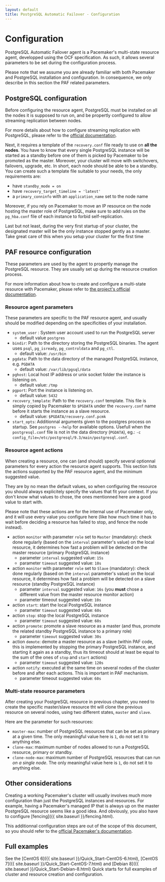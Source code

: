 ```yaml
---
layout: default
title: PostgreSQL Automatic Failover - Configuration
---
```


# Configuration

PostgreSQL Automatic Failover agent is a Pacemaker's multi-state resource
agent, developped using the OCF specification. As such, it allows several
parameters to be set during the configuration process.

Please note that we assume you are already familiar with both Pacemaker and
PostgreSQL installation and configuration. In consequence, we only describe in
this section the PAF related parameters.


## PostgreSQL configuration

Before configuring the resource agent, PostgreSQL must be installed on all the
nodes it is supposed to run on, and be propertly configured to allow streaming
replication between nodes.

For more details about how to configure streaming replication with PostgreSQL,
please refer to the
[official documentation](http://www.postgresql.org/docs/current/static/index.html).

Next, it requires a template of the `recovery.conf` file ready to use on
__all the nodes__. You have to know that every single PostgreSQL instance will
be started as a standby before one of them is picked by Pacemaker to be promoted
as the master. Moreover, your cluster will move with switchovers, failovers,
upgrade, etc. In short, each node should be able to be a standby. You can
create such a template file suitable to your needs, the only requirements are:

  * have `standby_mode = on`
  * have `recovery_target_timeline = 'latest'`
  * a `primary_conninfo` with an `application_name` set to the node name

Moreover, if you rely on Pacemaker to move an IP resource on the node hosting
the master role of PostgreSQL, make sure to add rules on the `pg_hba.conf` file
of each instance to forbid self-replication.

Last but not least, during the very first startup of your cluster, the
designated master will be the only instance stopped gently as a master. Take
great care of this when you setup your cluster for the first time


## PAF resource configuration

These parameters are used by the agent to propertly manage the PostgreSQL
resource.
They are usually set up during the resource creation process.

For more information about how to create and configure a multi-state resource
with Pacemaker, please refer to
[the project's official documentation](http://clusterlabs.org/doc/).

### Resource agent parameters

These parameters are specific to the PAF resource agent, and usually should be
modified depending on the specificities of your installation.

  * `system_user` : System user account used to run the PostgreSQL server
    * default value `postgres`
  * `bindir`: Path to the directory storing the PostgreSQL binaries. The agent
    uses `psql`, `pg_isready`, `pg_controldata` and `pg_ctl`.
    * default value: `/usr/bin`
  * `pgdata`: Path to the data directory of the managed PostgreSQL instance,
    e.g. `PGDATA`
    * default value: `/var/lib/pgsql/data`
  * `pghost`: Local host IP address or unix socket folder the instance is
    listening on.
    * default value: `/tmp`
  * `pgport`: Port the instance is listening on.
    * default value: `5432`
  * `recovery_template`: Path to the `recovery.conf` template. This file is
    simply copied by Pacemaker to `$PGDATA` under the `recovery.conf` name
    before it starts the instance as a slave resource.
    * default value: `$PGDATA/recovery.conf.pcmk`
  * `start_opts`: Additionnal arguments given to the postgres process on
    startup.
    See `postgres --help` for available options. Usefull when the
    `postgresql.conf` file is not in the data directory (`PGDATA`), eg.:
    `-c config_file=/etc/postgresql/9.3/main/postgresql.conf`.


### Resource agent actions

When creating a resource, one can (and should) specify several optionnal
parameters for every action the resource agent supports.
This section lists the actions supported by the PAF resource agent, and the
minimum suggested value.

They are by no mean the default values, so when configuring the resource you
should always explicitely specify the values that fit your context.
If you don't know what values to chose, the ones mentionned here are a good
value to start with.

Please note that these actions are for the internal use of Pacemaker only, and
it will use every value you configure here (like how much time it has to wait
before deciding a resource has failed to stop, and fence the node instead).

  * action `monitor` with parameter `role` set to `Master` (mandatory):
    check done regularly (based on the `interval` parameter's value) on the
    local resource, it determines how fast a problem will be detected on the
    master resource (primary PostgreSQL instance)
    * parameter `interval` suggested value: `15s`
    * parameter `timeout` suggested value: `10s`
  * action `monitor` with parameter `role` set to `Slave` (mandatory):
    check done regularly (based on the `interval` parameter's value) on the
    local resource, it determines how fast a problem will be detected on a
    slave resource (standby PostgreSQL instance)
    * parameter `interval` suggested value: `16s` (you __must__ chose a 
      different value from the master resource monitor action)
    * parameter timeout suggested value: `10s`
  * action `start`: start the local PostgreSQL instance
    * parameter `timeout` suggested value: `60s`
  * action `stop`: stop the local PostgreSQL instance
    * parameter `timeout` suggested value: `60s`
  * action `promote`: promote a slave resource as a master (and thus, promote
    the related standby PostgreSQL instance to a primary role)
    * parameter `timeout` suggested value: `30s`
  * action `demote`: demote a master resource as a slave (within PAF code,
    this is implemented by stopping the primary PostgreSQL instance, and
    starting it again as a standby, thus its timeout should at least be equal
    to the sum of the ones of `stop` and `start` actions)
    * parameter `timeout` suggested value: `120s`
  * action `notify`: executed at the same time on several nodes of the cluster
    before and after each actions. This is important in PAF mechanism.
    * parameter timeout suggested value: `60s`

### Multi-state resource parameters

After creating your PostgreSQL resource in previous chapter, you need to
create the specific master/slave resource tht will clone the previous resource
on several nodes, using two different states, `master` and `slave`.

Here are the parameter for such resources:

  * `master-max`: number of PostgreSQL resources that can be set as primary at
    a given time. The only meaningful value here is `1`, do not set it to
    anything else.
  * `clone-max`: maximum number of nodes allowed to run a PostgreSQL resource,
    primary or standby.
  * `clone-node-max`: maximum number of PostgreSQL resources that can run _on a
    single node_. The only meaningful value here is `1`, do not set it to
    anything else.


## Other considerations

Creating a working Pacemaker's cluster will usually involves much more
configuration than just the PostgreSQL instances and resources.
For example, having a Pacemaker's managed IP that is always up on the master
PostgreSQL resource seems like a good idea. And obviously, you also have to
configure [fencing]({{ site.baseurl }}/fencing.html).

This additionnal configuration steps are out of the scope of this document, so
you should refer to the
[official Pacemaker's documentation](http://clusterlabs.org/doc/).


## Full examples

See the [CentOS 6]({{ site.baseurl }}/Quick_Start-CentOS-6.html),
[CentOS 7]({{ site.baseurl }}/Quick_Start-CentOS-7.html) and 
[Debian 8]({{ site.baseurl }}/Quick_Start-Debian-8.html) Quick starts for full
examples of cluster and resource creation and configuration.





